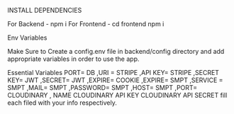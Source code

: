 INSTALL DEPENDENCIES

For Backend - npm i
For Frontend - cd frontend  npm i

Env Variables

Make Sure to Create a config.env file in backend/config directory and add appropriate variables in order to use the app.

Essential Variables PORT= DB ,URI = STRIPE ,API KEY= STRIPE ,SECRET KEY= JWT ,SECRET= JWT ,EXPIRE= COOKIE ,EXPIRE= SMPT ,SERVICE = SMPT ,MAIL= SMPT ,PASSWORD= SMPT ,HOST= SMPT ,PORT= CLOUDINARY ,
NAME CLOUDINARY API KEY CLOUDINARY API SECRET fill each filed with your info respectively.
